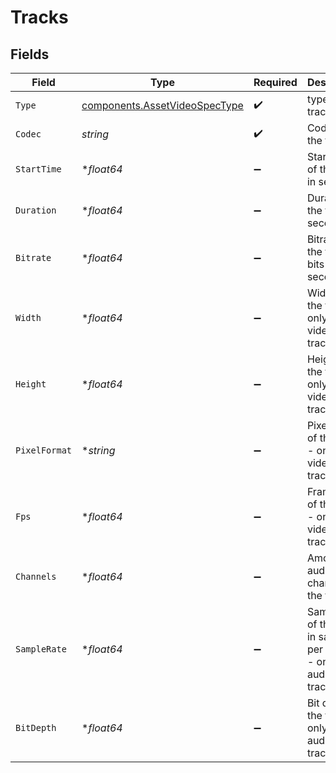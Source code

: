 # Tracks


## Fields

| Field                                                                          | Type                                                                           | Required                                                                       | Description                                                                    | Example                                                                        |
| ------------------------------------------------------------------------------ | ------------------------------------------------------------------------------ | ------------------------------------------------------------------------------ | ------------------------------------------------------------------------------ | ------------------------------------------------------------------------------ |
| `Type`                                                                         | [components.AssetVideoSpecType](../../models/components/assetvideospectype.md) | :heavy_check_mark:                                                             | type of track                                                                  | video                                                                          |
| `Codec`                                                                        | *string*                                                                       | :heavy_check_mark:                                                             | Codec of the track                                                             | aac                                                                            |
| `StartTime`                                                                    | **float64*                                                                     | :heavy_minus_sign:                                                             | Start time of the track in seconds                                             | 23.8238                                                                        |
| `Duration`                                                                     | **float64*                                                                     | :heavy_minus_sign:                                                             | Duration of the track in seconds                                               | 23.8238                                                                        |
| `Bitrate`                                                                      | **float64*                                                                     | :heavy_minus_sign:                                                             | Bitrate of the track in bits per second                                        | 1000000                                                                        |
| `Width`                                                                        | **float64*                                                                     | :heavy_minus_sign:                                                             | Width of the track - only for video tracks                                     | 1920                                                                           |
| `Height`                                                                       | **float64*                                                                     | :heavy_minus_sign:                                                             | Height of the track - only for video tracks                                    | 1080                                                                           |
| `PixelFormat`                                                                  | **string*                                                                      | :heavy_minus_sign:                                                             | Pixel format of the track - only for video tracks                              | yuv420p                                                                        |
| `Fps`                                                                          | **float64*                                                                     | :heavy_minus_sign:                                                             | Frame rate of the track - only for video tracks                                | 30                                                                             |
| `Channels`                                                                     | **float64*                                                                     | :heavy_minus_sign:                                                             | Amount of audio channels in the track                                          | 2                                                                              |
| `SampleRate`                                                                   | **float64*                                                                     | :heavy_minus_sign:                                                             | Sample rate of the track in samples per second - only for<br/>audio tracks<br/> | 44100                                                                          |
| `BitDepth`                                                                     | **float64*                                                                     | :heavy_minus_sign:                                                             | Bit depth of the track - only for audio tracks                                 | 16                                                                             |